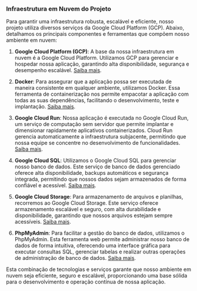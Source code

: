 ### Infraestrutura em Nuvem do Projeto

Para garantir uma infraestrutura robusta, escalável e eficiente, nosso projeto utiliza diversos serviços da Google Cloud Platform (GCP). Abaixo, detalhamos os principais componentes e ferramentas que compõem nosso ambiente em nuvem:

1. **Google Cloud Platform (GCP)**: 
   A base da nossa infraestrutura em nuvem é a Google Cloud Platform. Utilizamos GCP para gerenciar e hospedar nossa aplicação, garantindo alta disponibilidade, segurança e desempenho escalável. [Saiba mais](https://cloud.google.com/).

2. **Docker**: 
   Para assegurar que a aplicação possa ser executada de maneira consistente em qualquer ambiente, utilizamos Docker. Essa ferramenta de containerização nos permite empacotar a aplicação com todas as suas dependências, facilitando o desenvolvimento, teste e implantação. [Saiba mais](https://www.docker.com/).

3. **Google Cloud Run**: 
   Nossa aplicação é executada no Google Cloud Run, um serviço de computação sem servidor que permite implantar e dimensionar rapidamente aplicativos containerizados. Cloud Run gerencia automaticamente a infraestrutura subjacente, permitindo que nossa equipe se concentre no desenvolvimento de funcionalidades. [Saiba mais](https://cloud.google.com/run).

4. **Google Cloud SQL**: 
   Utilizamos o Google Cloud SQL para gerenciar nosso banco de dados. Este serviço de banco de dados gerenciado oferece alta disponibilidade, backups automáticos e segurança integrada, permitindo que nossos dados sejam armazenados de forma confiável e acessível. [Saiba mais](https://cloud.google.com/sql).

5. **Google Cloud Storage**: 
   Para armazenamento de arquivos e planilhas, recorremos ao Google Cloud Storage. Este serviço oferece armazenamento escalável e seguro, com alta durabilidade e disponibilidade, garantindo que nossos arquivos estejam sempre acessíveis. [Saiba mais](https://cloud.google.com/storage).

6. **PhpMyAdmin**: 
   Para facilitar a gestão do banco de dados, utilizamos o PhpMyAdmin. Esta ferramenta web permite administrar nosso banco de dados de forma intuitiva, oferecendo uma interface gráfica para executar consultas SQL, gerenciar tabelas e realizar outras operações de administração de banco de dados. [Saiba mais](https://www.phpmyadmin.net/).

Esta combinação de tecnologias e serviços garante que nosso ambiente em nuvem seja eficiente, seguro e escalável, proporcionando uma base sólida para o desenvolvimento e operação contínua de nossa aplicação.